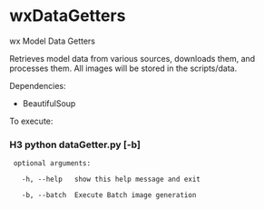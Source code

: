 wxDataGetters
=============

wx Model Data Getters

Retrieves model data from various sources, downloads them, and processes them.
All images will be stored in the scripts/data.


Dependencies:
- BeautifulSoup

To execute: 
   ### H3 python dataGetter.py [-b]

     optional arguments:

       -h, --help   show this help message and exit

       -b, --batch  Execute Batch image generation
